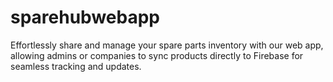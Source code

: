 # sparehubwebapp
Effortlessly share and manage your spare parts inventory with our web app, allowing admins or companies to sync products directly to Firebase for seamless tracking and updates.
